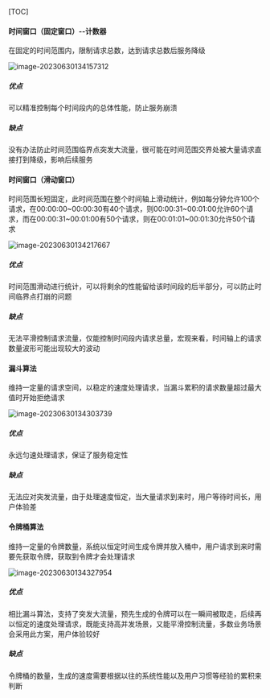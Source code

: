 [TOC]

#### 时间窗口（固定窗口）--计数器

在固定的时间范围内，限制请求总数，达到请求总数后服务降级

![image-20230630134157312](https://yusheng-picgo.oss-cn-beijing.aliyuncs.com/picgo/image-20230630134157312.png)

##### 优点

可以精准控制每个时间段内的总体性能，防止服务崩溃

##### 缺点

没有办法防止时间范围临界点突发大流量，很可能在时间范围交界处被大量请求直接打到降级，影响后续服务

#### 时间窗口（滑动窗口）

时间范围长短固定，此时间范围在整个时间轴上滑动统计，例如每分钟允许100个请求，在00:00:00~00:00:30有40个请求，则00:00:31~00:01:00允许60个请求，而在00:00:31~00:01:00有50个请求，则在00:01:01~00:01:30允许50个请求

![image-20230630134217667](https://yusheng-picgo.oss-cn-beijing.aliyuncs.com/picgo/image-20230630134217667.png)

##### 优点

时间范围滑动进行统计，可以将剩余的性能留给该时间段的后半部分，可以防止时间临界点打崩的问题

##### 缺点

无法平滑控制请求流量，仅能控制时间段内请求总量，宏观来看，时间轴上的请求数量波形可能出现较大的波动

#### 漏斗算法

维持一定量的请求空间，以稳定的速度处理请求，当漏斗累积的请求数量超过最大值时开始拒绝请求

![image-20230630134303739](https://yusheng-picgo.oss-cn-beijing.aliyuncs.com/picgo/image-20230630134303739.png)

##### 优点

永远匀速处理请求，保证了服务稳定性

##### 缺点

无法应对突发流量，由于处理速度恒定，当大量请求到来时，用户等待时间长，用户体验差

#### 令牌桶算法

维持一定量的令牌数量，系统以恒定时间生成令牌并放入桶中，用户请求到来时需要先获取令牌，获取到令牌才会处理请求

![image-20230630134327954](https://yusheng-picgo.oss-cn-beijing.aliyuncs.com/picgo/image-20230630134327954.png)

##### 优点

相比漏斗算法，支持了突发大流量，预先生成的令牌可以在一瞬间被取走，后续再以恒定的速度处理请求，既能支持高并发场景，又能平滑控制流量，多数业务场景会采用此方案，用户体验较好

##### 缺点

令牌桶的数量，生成的速度需要根据以往的系统性能以及用户习惯等经验的累积来判断
